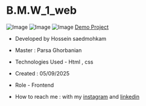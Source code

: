 # B.M.W_1_web
![Image](https://github.com/user-attachments/assets/31d37dd3-edb7-4eab-8789-fc4245f73445)
![Image](https://github.com/user-attachments/assets/439303e1-d8ec-4f2d-aa00-e98a320b8fec)
![Image](https://github.com/user-attachments/assets/d990a3c9-f571-4451-9e6a-dab64b39a61d)
[Demo Project](https://hosseinsaedmohkam.github.io/B.M.W_1_web/)

- Developed by Hossein saedmohkam

- Master : Parsa Ghorbanian 

- Technologies Used - Html , css  

- Created : 05/09/2025

- Role - Frontend

- How to reach me : with my [instagram](https://www.instagram.com/Hossein_saedmohkam.dev) and [linkedin](https://www.linkedin.com/in/Hossein-saedmohkam)
